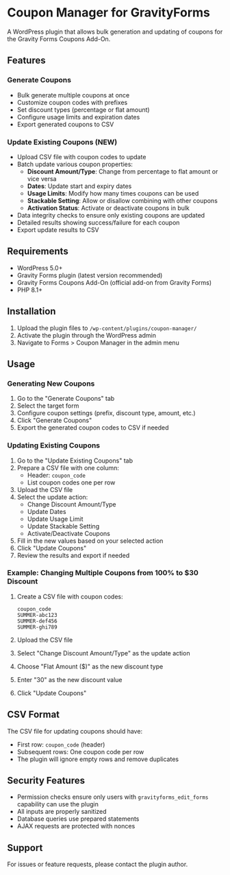 # Coupon Manager for GravityForms

A WordPress plugin that allows bulk generation and updating of coupons for the Gravity Forms Coupons Add-On.

## Features

### Generate Coupons
- Bulk generate multiple coupons at once
- Customize coupon codes with prefixes
- Set discount types (percentage or flat amount)
- Configure usage limits and expiration dates
- Export generated coupons to CSV

### Update Existing Coupons (NEW)
- Upload CSV file with coupon codes to update
- Batch update various coupon properties:
  - **Discount Amount/Type**: Change from percentage to flat amount or vice versa
  - **Dates**: Update start and expiry dates
  - **Usage Limits**: Modify how many times coupons can be used
  - **Stackable Setting**: Allow or disallow combining with other coupons
  - **Activation Status**: Activate or deactivate coupons in bulk
- Data integrity checks to ensure only existing coupons are updated
- Detailed results showing success/failure for each coupon
- Export update results to CSV

## Requirements

- WordPress 5.0+
- Gravity Forms plugin (latest version recommended)
- Gravity Forms Coupons Add-On (official add-on from Gravity Forms)
- PHP 8.1+

## Installation

1. Upload the plugin files to `/wp-content/plugins/coupon-manager/`
2. Activate the plugin through the WordPress admin
3. Navigate to Forms > Coupon Manager in the admin menu

## Usage

### Generating New Coupons

1. Go to the "Generate Coupons" tab
2. Select the target form
3. Configure coupon settings (prefix, discount type, amount, etc.)
4. Click "Generate Coupons"
5. Export the generated coupon codes to CSV if needed

### Updating Existing Coupons

1. Go to the "Update Existing Coupons" tab
2. Prepare a CSV file with one column:
   - Header: `coupon_code`
   - List coupon codes one per row
3. Upload the CSV file
4. Select the update action:
   - Change Discount Amount/Type
   - Update Dates
   - Update Usage Limit
   - Update Stackable Setting
   - Activate/Deactivate Coupons
5. Fill in the new values based on your selected action
6. Click "Update Coupons"
7. Review the results and export if needed

### Example: Changing Multiple Coupons from 100% to $30 Discount

1. Create a CSV file with coupon codes:
   ```
   coupon_code
   SUMMER-abc123
   SUMMER-def456
   SUMMER-ghi789
   ```

2. Upload the CSV file
3. Select "Change Discount Amount/Type" as the update action
4. Choose "Flat Amount ($)" as the new discount type
5. Enter "30" as the new discount value
6. Click "Update Coupons"

## CSV Format

The CSV file for updating coupons should have:
- First row: `coupon_code` (header)
- Subsequent rows: One coupon code per row
- The plugin will ignore empty rows and remove duplicates

## Security Features

- Permission checks ensure only users with `gravityforms_edit_forms` capability can use the plugin
- All inputs are properly sanitized
- Database queries use prepared statements
- AJAX requests are protected with nonces

## Support

For issues or feature requests, please contact the plugin author. 